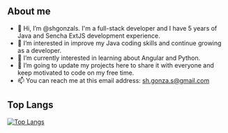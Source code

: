 ## About me

- 👋 Hi, I’m @shgonzals. I'm a full-stack developer and I have 5 years of Java and Sencha ExtJS development experience.
- 👀 I’m interested in improve my Java coding skills and continue growing as a developer.
- 🌱 I’m currently interested in learning about Angular and Python.
- 💞️ I’m going to update my projects here to share it with everyone and keep motivated to code on my free time.
- 📫 You can reach me at this email address: sh.gonza.s@gmail.com

## Top Langs
[![Top Langs](https://github-readme-stats.vercel.app/api/top-langs/?username=shgonzals&layout=compact)](https://github.com/shgonzals/github-readme-stats)

<!---
shgonzals/shgonzals is a ✨ special ✨ repository because its `README.md` (this file) appears on your GitHub profile.
You can click the Preview link to take a look at your changes.
--->
